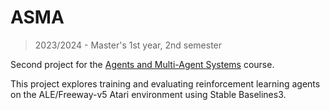 # ASMA

> 2023/2024 - Master's 1st year, 2nd semester

Second project for the [Agents and Multi-Agent Systems](https://sigarra.up.pt/feup/en/ucurr_geral.ficha_uc_view?pv_ocorrencia_id=518811 "course page") course.

This project explores training and evaluating reinforcement learning agents on the ALE/Freeway-v5 Atari environment using Stable Baselines3.
